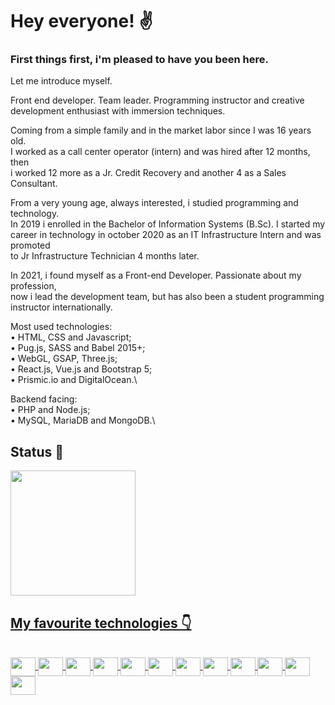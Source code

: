 # Hey everyone! ✌

### First things first, i'm pleased to have you been here.

Let me introduce myself.

Front end developer. Team leader. Programming instructor and creative \
development enthusiast with immersion techniques.

Coming from a simple family and in the market labor since I was 16 years old.\
I worked as a call center operator (intern) and was hired after 12 months, then \
i worked 12 more as a Jr. Credit Recovery and another 4 as a Sales Consultant.

From a very young age, always interested, i studied programming and technology. \
In 2019 i enrolled in the Bachelor of Information Systems (B.Sc). I started my \
career in technology in october 2020 as an IT Infrastructure Intern and was promoted \
to Jr Infrastructure Technician 4 months later.

In 2021, i found myself as a Front-end Developer. Passionate about my profession, \
now i lead the development team, but has also been a student programming \
instructor internationally.

Most used technologies:\
• HTML, CSS and Javascript;\
• Pug.js, SASS and Babel 2015+;\
• WebGL, GSAP, Three.js;\
• React.js, Vue.js and Bootstrap 5;\
• Prismic.io and DigitalOcean.\

Backend facing:\
• PHP and Node.js;\
• MySQL, MariaDB and MongoDB.\

## Status 🎉

<div align="start">
  <a href="https://github.com/gitBiohazard">
  <img height="200em" src="https://github-readme-stats.vercel.app/api?username=gitBiohazard&show_icons=true&theme=chartreuse-dark&include_all_commits=true&count_private=true"/>
<!--   <img height="180em" src="https://github-readme-stats.vercel.app/api/top-langs/?username=gitBiohazard&layout=compact&langs_count=7&theme=dracula"/> -->
</div>
  
## My favourite technologies 👇
  
<div style="display: inline_block"><br>
  <img align="center" height="30" width="40" src="https://cdn.jsdelivr.net/gh/devicons/devicon/icons/html5/html5-original.svg" />
  <img align="center" height="30" width="40" src="https://cdn.jsdelivr.net/gh/devicons/devicon/icons/css3/css3-original.svg" />
  <img align="center" height="30" width="40" src="https://cdn.jsdelivr.net/gh/devicons/devicon/icons/javascript/javascript-plain.svg" />
  <img align="center" height="30" width="40" src="https://symbols.getvecta.com/stencil_92/57_pug.a23626476f.svg" />
  <img align="center" height="30" width="40" src="https://cdn.jsdelivr.net/gh/devicons/devicon/icons/sass/sass-original.svg" />
  <img align="center" height="30" width="40" src="https://cdn.jsdelivr.net/gh/devicons/devicon/icons/babel/babel-original.svg" />
  <img align="center" height="30" width="40" src="https://cdn.jsdelivr.net/gh/devicons/devicon/icons/react/react-original.svg" />
  <img align="center" height="30" width="40" src="https://cdn.jsdelivr.net/gh/devicons/devicon/icons/vuejs/vuejs-original.svg" />
  <img align="center" height="30" width="40" src="https://cdn.jsdelivr.net/gh/devicons/devicon/icons/bootstrap/bootstrap-plain.svg" />
  <img align="center" height="30" width="40" src="https://cdn.jsdelivr.net/gh/devicons/devicon/icons/webpack/webpack-original.svg" />
  <img align="center" height="30" width="40" src="https://cdn.jsdelivr.net/gh/devicons/devicon/icons/nodejs/nodejs-original.svg" />
  <img align="center" height="30" width="40" src="https://cdn.jsdelivr.net/gh/devicons/devicon/icons/php/php-plain.svg" />
</div>
  
  
